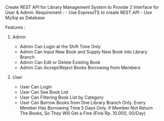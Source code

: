 Create REST API for Library Management System to Provide 2 Interface
for User & Admin.
Requirement : 
    - Use ExpressTS to create REST API
    - Use MySql as Database

Features : 
1. Admin
    -   Admin Can Login at the Shift Time Only
    -   Admin Can Input New Book and Supply New Book into Library Branch  
    -   Admin Can Edit or Delete Existing Book
    -   Admin Can Accept/Reject Books Borrowing from Members 

2. User
    -   User Can Login
    -   User Can See Book List
    -   User Can Filtering Book List by Category
    -   User Can Borrow Books from One Library Branch Only. 
        Every Member Has Borrowing Time 5 Days Only. 
        If Member Not Return The Books, So They Will Get a Fine (Fine Rp. 10.000, 00/Day)